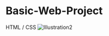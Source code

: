 # Basic-Web-Project
HTML / CSS
![Illustration2](https://github.com/LordMordekaiser/Basic-Web-Project/assets/62569635/47cdcedb-6822-408b-bd01-8f8d44dbc097)
